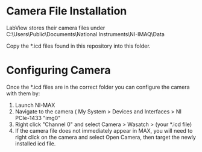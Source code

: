 # Camera File Installation

LabView stores their camera files under C:\Users\Public\Documents\National Instruments\NI-IMAQ\Data

Copy the *.icd files found in this repository into this folder.

# Configuring Camera

Once the *.icd files are in the correct folder you can configure the camera with them by:

1. Launch NI-MAX
2. Navigate to the camera ( My System > Devices and Interfaces > NI PCIe-1433 "img0"
3. Right click "Channel 0" and select Camera > Wasatch > (your *.icd file)
4. If the camera file does not immediately appear in MAX, you will need to right click on the camera and select Open Camera, then target the newly installed icd file.

